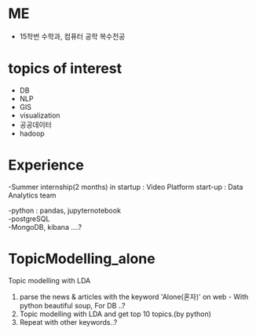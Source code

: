 # ME
- 15학번 수학과, 컴퓨터 공학 복수전공


# topics of interest
- DB
- NLP
- GIS
- visualization
- 공공데이터
- hadoop


# Experience
-Summer internship(2 months) in startup : Video Platform start-up : Data Analytics team

-python : pandas, jupyternotebook  
-postgreSQL  
-MongoDB, kibana ....?



# TopicModelling_alone
Topic modelling with LDA

1. parse the news & articles with the keyword 'Alone(혼자)' on web - With python beautiful soup, For DB ..?
2. Topic modelling with LDA and get top 10 topics.(by python)
3. Repeat with other keywords..?
